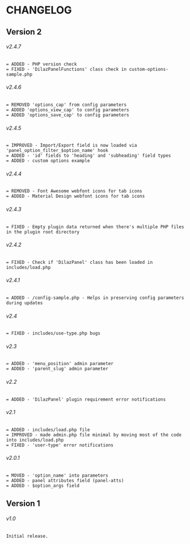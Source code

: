 # CHANGELOG

## Version 2

###### v2.4.7
```
= ADDED - PHP version check
= FIXED - 'DilazPanelFunctions' class check in custom-options-sample.php
```

###### v2.4.6
```
= REMOVED 'options_cap' from config parameters
= ADDED 'options_view_cap' to config parameters
= ADDED 'options_save_cap' to config parameters
```
###### v2.4.5
```
= IMPROVED - Import/Export field is now loaded via 'panel_option_filter_$option_name' hook
= ADDED - 'id' fields to 'heading' and 'subheading' field types
= ADDED - custom options example
```
###### v2.4.4
```
= REMOVED - Font Awesome webfont icons for tab icons
= ADDED - Material Design webfont icons for tab icons
```
###### v2.4.3
```
= FIXED - Empty plugin data returned when there's multiple PHP files in the plugin root directory
```
###### v2.4.2
```
= FIXED - Check if 'DilazPanel' class has been loaded in includes/load.php
```
###### v2.4.1
```
= ADDED - /config-sample.php - Helps in preserving config parameters during updates
```
###### v2.4
```
= FIXED - includes/use-type.php bugs
```
###### v2.3
```
= ADDED - 'menu_position' admin parameter
= ADDED - 'parent_slug' admin parameter
```
###### v2.2
```
= ADDED - 'DilazPanel' plugin requirement error notifications
```
###### v2.1
```
= ADDED - includes/load.php file
= IMPROVED - made admin.php file minimal by moving most of the code into includes/load.php
= FIXED - 'user-type' error notifications
```
###### v2.0.1
```
= MOVED - 'option_name' into parameters
= ADDED - panel attributes field (panel-atts)
= ADDED - $option_args field
```
## Version 1
###### v1.0
```
Initial release.
